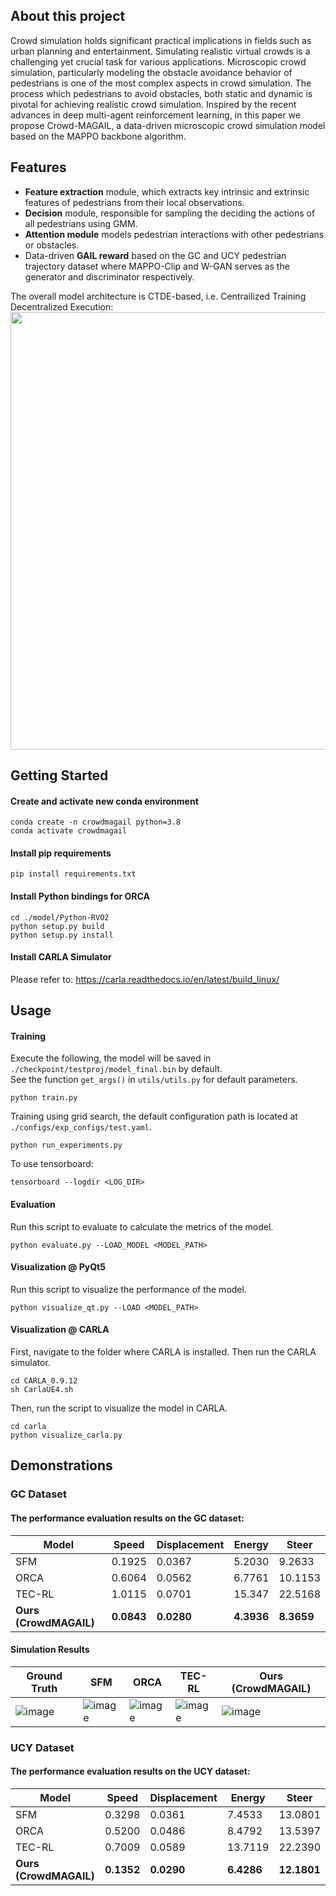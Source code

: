 ## About this project
Crowd simulation holds significant practical implications in fields such as urban planning and entertainment. Simulating realistic virtual crowds is a challenging yet crucial task for various applications. Microscopic crowd simulation, particularly modeling the obstacle avoidance behavior of pedestrians is one of the most complex aspects in crowd simulation. The process which pedestrians to avoid obstacles, both static and dynamic is pivotal for achieving realistic crowd simulation. Inspired by the recent advances in deep multi-agent reinforcement learning, in this paper we propose Crowd-MAGAIL, a data-driven microscopic crowd simulation model based on the MAPPO backbone algorithm. 

## Features
- **Feature extraction** module, which extracts key intrinsic and extrinsic features of pedestrians from their local observations.
- **Decision** module, responsible for sampling the deciding the actions of all pedestrians using GMM.
- **Attention module** models pedestrian interactions with other pedestrians or obstacles.
- Data-driven **GAIL reward** based on the GC and UCY pedestrian trajectory dataset where MAPPO-Clip and W-GAN serves as the generator and discriminator respectively.

The overall model architecture is CTDE-based, i.e. Centrailized Training Decentralized Execution:
<img src="https://github.com/user-attachments/assets/ab117d51-ffc8-4f57-a8db-5a7d9dab6875" width="700">

## Getting Started
#### Create and activate new conda environment
```
conda create -n crowdmagail python=3.8
conda activate crowdmagail
```

#### Install pip requirements
```
pip install requirements.txt
```

#### Install Python bindings for ORCA
```
cd ./model/Python-RVO2
python setup.py build
python setup.py install
```

#### Install CARLA Simulator
Please refer to: https://carla.readthedocs.io/en/latest/build_linux/

## Usage
#### Training
Execute the following, the model will be saved in `./checkpoint/testproj/model_final.bin` by default. \
See the function `get_args()` in `utils/utils.py` for default parameters.
```
python train.py
```
Training using grid search, the default configuration path is located at `./configs/exp_configs/test.yaml`.
```
python run_experiments.py
```
To use tensorboard:
```
tensorboard --logdir <LOG_DIR>
```

#### Evaluation
Run this script to evaluate to calculate the metrics of the model.
```
python evaluate.py --LOAD_MODEL <MODEL_PATH>
```

#### Visualization @ PyQt5
Run this script to visualize the performance of the model.
```
python visualize_qt.py --LOAD <MODEL_PATH>
```

#### Visualization @ CARLA
First, navigate to the folder where CARLA is installed. Then run the CARLA simulator.
```
cd CARLA_0.9.12
sh CarlaUE4.sh
```

Then, run the script to visualize the model in CARLA.
```
cd carla
python visualize_carla.py
```

## Demonstrations
### GC Dataset
#### The performance evaluation results on the GC dataset:
| Model | Speed | Displacement | Energy | Steer |
| --- | --- | --- | --- | --- |
| SFM | 0.1925 | 0.0367 | 5.2030 | 9.2633 |
| ORCA | 0.6064 | 0.0562 | 6.7761 | 10.1153 | 
| TEC-RL | 1.0115 | 0.0701 | 15.347 | 22.5168 | 
| **Ours (CrowdMAGAIL)** | **0.0843** | **0.0280** | **4.3936** | **8.3659** |

#### Simulation Results
| Ground Truth | SFM | ORCA | TEC-RL | Ours (CrowdMAGAIL) |
| --- | --- | --- | --- | --- |
| ![image](https://github.com/user-attachments/assets/60d62e18-0ac9-49ca-868f-ed2c945f4e5c) | ![image](https://github.com/user-attachments/assets/93ddf966-4074-42f0-a3c9-644662f05d4d) | ![image](https://github.com/user-attachments/assets/e3f1a29c-1254-463c-8fc6-8628fbd49cd1) | ![image](https://github.com/user-attachments/assets/615da3f2-c995-4ecb-a09b-8059575c2e4d) | ![image](https://github.com/user-attachments/assets/644ebd51-376f-4a78-8b01-a5885b17a72b) |







### UCY Dataset
#### The performance evaluation results on the UCY dataset:
| Model | Speed | Displacement | Energy | Steer |
| --- | --- | --- | --- | --- |
| SFM | 0.3298 | 0.0361 | 7.4533 | 13.0801 |
| ORCA | 0.5200 | 0.0486 | 8.4792 | 13.5397 | 
| TEC-RL | 0.7009 | 0.0589 | 13.7119 | 22.2390 | 
| **Ours (CrowdMAGAIL)** | **0.1352** | **0.0290** | **6.4286** | **12.1801** |


